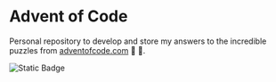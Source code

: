# Advent of Code

Personal repository to develop
and store my answers to the incredible puzzles from [adventofcode.com][adventofcode] 🎄 🎅.

![Static Badge](https://img.shields.io/badge/%E2%AD%90_in_2015-19_%2F_50-yellow)

<!--- advent_readme_stars table --->

[adventofcode]: https://adventofcode.com/
